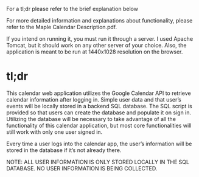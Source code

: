 For a tl;dr please refer to the brief explanation below

For more detailed information and explanations about functionality, please refer to the Maple Calendar Description.pdf.

If you intend on running it, you must run it through a server. I used Apache Tomcat, but it should work on any other server of your choice. Also, the application is meant to be run at 1440x1028 resolution on the browser. 

<h1> tl;dr </h1>
This calendar web application utilizes the Google Calendar API to retrieve calendar information after logging in. Simple user data and that user’s events will be locally stored in a backend SQL database. The SQL script is provided so that users can create the database and populate it on sign in. Utilizing the database will be necessary to take advantage of all the functionality of this calendar application, but most core functionalities will still work with only one user signed in.  

Every time a user logs into the calendar app, the user’s information will be stored in the database if it’s not already there. 

NOTE: ALL USER INFORMATION IS ONLY STORED LOCALLY IN THE SQL DATABASE. NO USER INFORMATION IS BEING COLLECTED.
